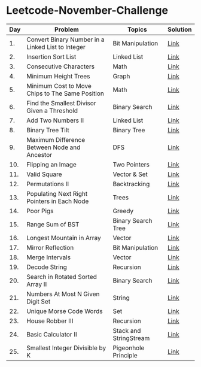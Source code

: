 # Leetcode-November-Challenge
<!-- Tables -->
|Day| Problem     |Topics   |Solution|
|---|-------------|---------|--------|
|1.|Convert Binary Number in a Linked List to Integer|Bit Manipulation|[Link](https://leetcode.com/explore/featured/card/november-leetcoding-challenge/564/week-1-november-1st-november-7th/3516/)|
|2.|Insertion Sort List|Linked List|[Link](https://leetcode.com/explore/challenge/card/november-leetcoding-challenge/564/week-1-november-1st-november-7th/3517/)|
|3.|Consecutive Characters|Math|[Link](https://leetcode.com/explore/challenge/card/november-leetcoding-challenge/564/week-1-november-1st-november-7th/3518/)|
|4.|Minimum Height Trees|Graph|[Link](https://leetcode.com/explore/challenge/card/november-leetcoding-challenge/564/week-1-november-1st-november-7th/3519/)|
|5.|Minimum Cost to Move Chips to The Same Position|Math|[Link](https://leetcode.com/explore/challenge/card/november-leetcoding-challenge/564/week-1-november-1st-november-7th/3520/)|
|6.|Find the Smallest Divisor Given a Threshold|Binary Search|[Link](https://leetcode.com/explore/challenge/card/november-leetcoding-challenge/564/week-1-november-1st-november-7th/3521/)|
|7.|Add Two Numbers II|Linked List|[Link](https://leetcode.com/explore/challenge/card/november-leetcoding-challenge/564/week-1-november-1st-november-7th/3522/)|
|8.|Binary Tree Tilt|Binary Tree|[Link](https://leetcode.com/explore/challenge/card/november-leetcoding-challenge/565/week-2-november-8th-november-14th/3524/)|
|9.|Maximum Difference Between Node and Ancestor|DFS|[Link](https://leetcode.com/explore/challenge/card/november-leetcoding-challenge/565/week-2-november-8th-november-14th/3525/)|
|10.|Flipping an Image|Two Pointers|[Link](https://leetcode.com/explore/challenge/card/november-leetcoding-challenge/565/week-2-november-8th-november-14th/3526/)|
|11.|Valid Square|Vector & Set|[Link](https://leetcode.com/explore/challenge/card/november-leetcoding-challenge/565/week-2-november-8th-november-14th/3527/)|
|12.|Permutations II|Backtracking|[Link](https://leetcode.com/explore/challenge/card/november-leetcoding-challenge/565/week-2-november-8th-november-14th/3528/)|
|13.|Populating Next Right Pointers in Each Node|Trees|[Link](https://leetcode.com/explore/challenge/card/november-leetcoding-challenge/565/week-2-november-8th-november-14th/3529/)|
|14.|Poor Pigs|Greedy|[Link](https://leetcode.com/explore/challenge/card/november-leetcoding-challenge/565/week-2-november-8th-november-14th/3530/)|
|15.|Range Sum of BST|Binary Search Tree|[Link](https://leetcode.com/explore/challenge/card/november-leetcoding-challenge/566/week-3-november-15th-november-21st/3532/)|
|16.|Longest Mountain in Array|Vector|[Link](https://leetcode.com/explore/challenge/card/november-leetcoding-challenge/566/week-3-november-15th-november-21st/3533/)|
|17.|Mirror Reflection|Bit Manipulation|[Link](https://leetcode.com/explore/challenge/card/november-leetcoding-challenge/566/week-3-november-15th-november-21st/3534/)|
|18.|Merge Intervals|Vector|[Link](https://leetcode.com/explore/challenge/card/november-leetcoding-challenge/566/week-3-november-15th-november-21st/3535/)|
|19.|Decode String|Recursion|[Link](https://leetcode.com/explore/challenge/card/november-leetcoding-challenge/566/week-3-november-15th-november-21st/3536/)|
|20.|Search in Rotated Sorted Array II|Binary Search|[Link](https://leetcode.com/explore/challenge/card/november-leetcoding-challenge/566/week-3-november-15th-november-21st/3537/)|
|21.|Numbers At Most N Given Digit Set|String|[Link](https://leetcode.com/explore/challenge/card/november-leetcoding-challenge/566/week-3-november-15th-november-21st/3538/)|
|22.|Unique Morse Code Words|Set|[Link](https://leetcode.com/explore/challenge/card/november-leetcoding-challenge/567/week-4-november-22nd-november-28th/3540/)|
|23.|House Robber III|Recursion|[Link](https://leetcode.com/explore/challenge/card/november-leetcoding-challenge/567/week-4-november-22nd-november-28th/3541/)|
|24.|Basic Calculator II|Stack and StringStream|[Link](https://leetcode.com/explore/challenge/card/november-leetcoding-challenge/567/week-4-november-22nd-november-28th/3542/)|
|25.|Smallest Integer Divisible by K|Pigeonhole Principle|[Link](https://leetcode.com/explore/challenge/card/november-leetcoding-challenge/567/week-4-november-22nd-november-28th/3543/)|
